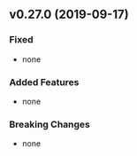 ## v0.27.0 (2019-09-17)

### Fixed

- none


### Added Features

- none

### Breaking Changes

- none
